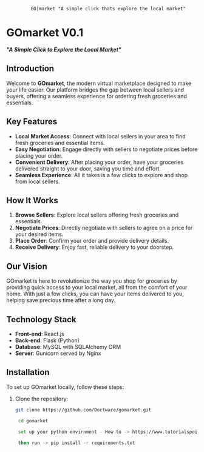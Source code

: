              GO|market "A simple click thats explore the local market"

# GOmarket V0.1

**_"A Simple Click to Explore the Local Market"_**

## Introduction

Welcome to **GOmarket**, the modern virtual marketplace designed to make your life easier. Our platform bridges the gap between local sellers and buyers, offering a seamless experience for ordering fresh groceries and essentials.

## Key Features

- **Local Market Access**: Connect with local sellers in your area to find fresh groceries and essential items.
- **Easy Negotiation**: Engage directly with sellers to negotiate prices before placing your order.
- **Convenient Delivery**: After placing your order, have your groceries delivered straight to your door, saving you time and effort.
- **Seamless Experience**: All it takes is a few clicks to explore and shop from local sellers.

## How It Works

1. **Browse Sellers**: Explore local sellers offering fresh groceries and essentials.
2. **Negotiate Prices**: Directly negotiate with sellers to agree on a price for your desired items.
3. **Place Order**: Confirm your order and provide delivery details.
4. **Receive Delivery**: Enjoy fast, reliable delivery to your doorstep.

## Our Vision

GOmarket is here to revolutionize the way you shop for groceries by providing quick access to your local market, all from the comfort of your home. With just a few clicks, you can have your items delivered to you, helping save precious time after a long day.

## Technology Stack

- **Front-end**: React.js
- **Back-end**: Flask (Python)
- **Database**: MySQL with SQLAlchemy ORM
- **Server**: Gunicorn served by Nginx

## Installation

To set up GOmarket locally, follow these steps:

1. Clone the repository:

   ```bash
   git clone https://github.com/Doctware/gomarket.git
   
	cd gomarket
	
	set up your python envirnment - How to -> https://www.tutorialspoint.com/python/python_environment.htm

	then run -> pip install -r requirements.txt
